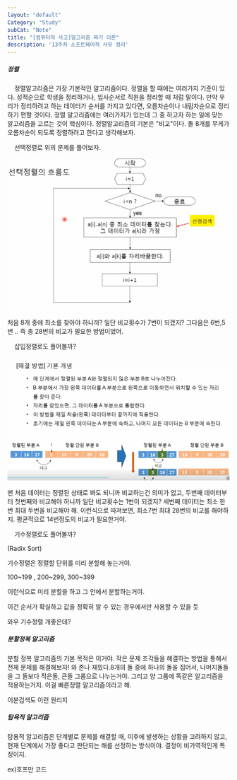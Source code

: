 ```yaml
---
layout: "default"
Category: "Study"
subCat: "Note"
title: "[컴퓨터적 사고]알고리즘 짜기 이론"
description: '13주차 소프트웨어적 사유 정리'
---
```

##### 정렬

&nbsp;&nbsp;&nbsp;&nbsp;정렬알고리즘은 가장 기본적인 알고리즘이다. 정렬을 할 때에는 여러가지 기준이 있다. 성적순으로 학생을 정리하거나, 입사순서로 직원을 정리할 때 처럼 말이다. 만약 우리가 정리하려고 하는 데이터가 순서를 가지고 있다면, 오름차순이나 내림차순으로 정리하기 편할 것이다. 정렬 알고리즘에는 여러가지가 있는데 그 중 하고자 하는 일에 맞는 알고리즘을 고르는 것이 핵심이다. 정렬알고리즘의 기본은 "비교"이다. 돌 8개를 무게가 오름차순이 되도록 정렬하려고 한다고 생각해보자.

&nbsp;&nbsp;&nbsp;&nbsp;선택정렬로 위의 문제를 풀어보자.

![Selection sort](/assets/Photo/SSort.PNG)

처음 8개 중에 최소를 찾아야 하니까? 일단 비교횟수가 7번이 되겠지? 그다음은 6번,5번 .. 즉 총 28번의 비교가 필요한 방법이었어.

&nbsp;&nbsp;&nbsp;&nbsp;삽입정렬로도 풀어볼까?

![Insert sort](/assets/Photo/ISort.PNG)

맨 처음 데이터는 정렬된 상태로 봐도 되니까 비교하는건 의미가 없고, 두번째 데이터부터 첫번째와 비교해야 하니까 일단 비교횟수는 1번이 되겠지? 세번째 데이터는 최소 한번 최대 두번을 비교해야 해. 이런식으로 따져보면, 최소7번 최대 28번의 비교를 해야하지. 평균적으로 14번정도의 비교가 필요한거야.

&nbsp;&nbsp;&nbsp;&nbsp;기수정렬로도 풀어볼까?

(Radix Sort)

기수정렬은 정렬할 단위를 미리 분할해 놓는거야.

100~199 , 200~299, 300~399

이런식으로 미리 분할을 하고 그 안에서 분할하는거야.

이건 순서가 확실하고 값을 정확히 알 수 있는 경우에서만 사용할 수 있을 듯

와우 기수정렬 개좋은데?


##### 분할정복 알고리즘

분할 정복 알고리즘의 기본 목적은 이거야. 작은 문제 조각들을 해결하는 방법을 통해서 전체 문제를 해결해보자! 와 존나 재밌다.8개의 돌 중에 하나의 돌을 집어서, 나머지돌들을 그 돌보다 작은돌, 큰돌 그룹으로 나누는거야. 그리고 양 그룹에 똑같은 알고리즘을 적용하는거지. 이걸 빠른정렬 알고리즘이라고 해.

이분검색도 이런 원리지


##### 탐욕적 알고리즘

탐용적 알고리즘은 단계별로 문제를 해결할 때, 이후에 발생하는 상황을 고려하지 않고, 현재 단계에서 가장 좋다고 판단되는 해를 선정하는 방식이야. 결정이 비가역적인게 특징이지.

ex)호프만 코드
